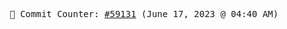 <p align="center">
    <samp>
        📮 Commit Counter: <a href="https://github.com/Javascript-void0/Javascript-void0/commits/main">#59131</a> (June 17, 2023 @ 04:40 AM)
    </samp>
</p>